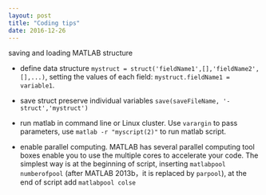 ```yaml
---
layout: post
title: "Coding tips"
date: 2016-12-26
---
```


saving and loading  MATLAB structure  

* define data structure ``mystruct = struct('fieldName1',[],'fieldName2',[],...)``, setting the values of each field: ``mystruct.fieldName1 = variable1``.  

* save struct preserve individual variables ``save(saveFileName, '-struct','mystruct')``  

* run matlab in command line or Linux cluster. Use ``varargin`` to pass parameters, use ``matlab -r "myscript(2)"`` to run matlab script.

* enable parallel computing. MATLAB has several parallel computing tool boxes enable you to use the multiple cores to accelerate your code. The simplest way is at the beginning of script, inserting
``matlabpool numberofpool`` (after MATLAB 2013b，it is replaced by ``parpool``), at the end of script add ``matlabpool colse``
